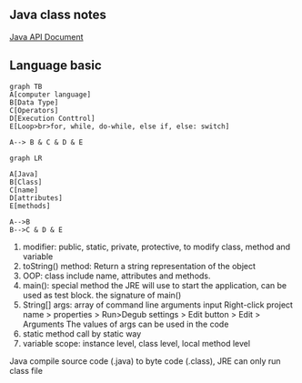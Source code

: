 ## Java class notes
[Java API Document](https://docs.oracle.com/javase/8/docs/api/)




## Language basic

```mermaid
graph TB
A[computer language]
B[Data Type]
C[Operators]
D[Execution Conttrol]
E[Loop>br>for, while, do-while, else if, else: switch]

A--> B & C & D & E
```

```mermaid
graph LR

A[Java]
B[Class]
C[name]
D[attributes]
E[methods]

A-->B
B-->C & D & E

```

1. modifier: public, static, private, protective, to modify class, method and variable
2. toString() method: Return a string representation of the object
3. OOP: class include name, attributes and methods.
4. main(): special method the JRE will use to start the application, can be used as test block. the signature of main() 
5. String[] args: array of command line arguments input 
   Right-click project name > properties > Run>Degub settings > Edit button > Edit > Arguments
    The values of args can be used in the code
6. static method call by static way
7. variable scope: instance level, class level, local method level

Java compile source code (.java) to byte code (.class), JRE can only run class file